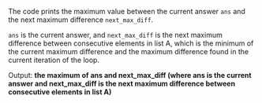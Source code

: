 The code prints the maximum value between the current answer `ans` and the next maximum difference `next_max_diff`. 

`ans` is the current answer, and `next_max_diff` is the next maximum difference between consecutive elements in list A, which is the minimum of the current maximum difference and the maximum difference found in the current iteration of the loop.

Output: **the maximum of ans and next_max_diff (where ans is the current answer and next_max_diff is the next maximum difference between consecutive elements in list A)**